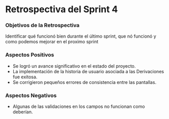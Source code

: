 # Retrospectiva del Sprint 4

### Objetivos de la Retrospectiva

Identificar  qué funcionó bien durante el último sprint, que nó funcionó y como podemos mejorar
en el proximo sprint

### Aspectos Positivos

- Se logró un avance significativo en el estado del proyecto.
- La implementación de la historia de usuario asociada a las Derivaciones fue exitosa.
- Se corrigieron pequeños errores de consistencia entre las pantallas.

### Aspectos Negativos

- Algunas de las validaciones en los campos no funcionan como deberían.